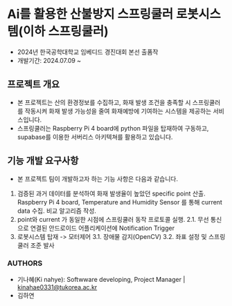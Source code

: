 # Ai를 활용한 산불방지 스프링쿨러 로봇시스템(이하 스프링쿨러)
- 2024년 한국공학대학교 임베디드 경진대회 본선 출품작
- 개발기간: 2024.07.09 ~


## 프로젝트 개요
- 본 프로젝트는 산의 환경정보를 수집하고, 화재 발생 조건을 충족할 시 스프링쿨러를 작동시켜 화재 발생 가능성을 줄여 화재예방에 기여하는 시스템을 제공하는 서비스입니다.
- 스프링쿨러는 Raspberry Pi 4 board에 python 파일을 탑재하여 구동하고, supabase를 이용한 서버리스 아키텍쳐를 활용하고 있습니다.


## 기능 개발 요구사항
- 본 프로젝트 팀이 개발하고자 하는 기능 사항은 다음과 같습니다.
1. 검증된 과거 데이터를 분석하여 화재 발생율이 높았던 specific point 산출. Raspberry Pi 4 board, Temperature and Humidity Sensor 를 통해 current data 수집. 비교 알고리즘 작성.
2. point와 current 가 동일한 시점에 스프링쿨러 동작 프로토콜 실행.
   2.1. 무선 통신으로 연결된 안드로이드 어플리케이션에 Notification Trigger
3. 로봇시스템 탑재 -> 모터제어
  3.1. 장애물 감지(OpenCV)
   3.2. 좌표 설정 및 스프링쿨러 조준 발사


### AUTHORS
- 기나혜(Ki nahye): Softwware developing, Project Manager | kinahae0331@tukorea.ac.kr
- 김하연
